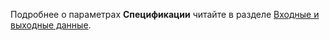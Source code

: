
Подробнее о параметрах **Спецификации** читайте в разделе [Входные и выходные данные](../../../concepts/incoming.md).
